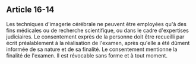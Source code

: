 Article 16-14
----
Les techniques d'imagerie cérébrale ne peuvent être employées qu'à des fins
médicales ou de recherche scientifique, ou dans le cadre d'expertises
judiciaires. Le consentement exprès de la personne doit être recueilli par écrit
préalablement à la réalisation de l'examen, après qu'elle a été dûment informée
de sa nature et de sa finalité. Le consentement mentionne la finalité de
l'examen. Il est révocable sans forme et à tout moment.

